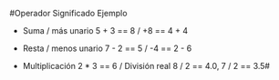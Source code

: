 #Operador	Significado	Ejemplo
+	Suma / más unario	5 + 3 == 8 / +8 == 4 + 4
-	Resta / menos unario	7 - 2 == 5 / -4 == 2 - 6
*	Multiplicación	2 * 3 == 6
/	División real	8 / 2 == 4.0, 7 / 2 == 3.5# 